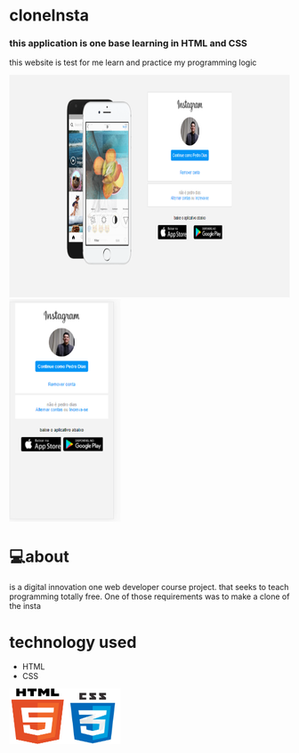 # cloneInsta

### this application is one base learning in HTML and CSS 

this website is test for me learn and practice my programming logic

<p>
  <img src="https://github.com/pediasprogramer/cloneInsta/blob/main/app1(1).png" alt="apps" width="650" height="400"> <img src="https://github.com/pediasprogramer/cloneInsta/blob/main/app1.png" alt="apps"  width="200" height="400" >
</p>

# 💻about 

 is a digital innovation one web developer course project. that seeks to teach programming totally free. 
One of those requirements was to make a clone of the insta  


# technology used
 - HTML
 - CSS


<img src="https://github.com/pediasprogramer/cloneInsta/blob/main/assets/html-removebg-preview.png" alt="HTML" width="100" height="100"><img src="https://github.com/pediasprogramer/cloneInsta/blob/main/assets/css-removebg-preview.png" alt="HTML" width="100" height="100">
